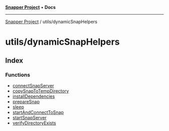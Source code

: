 [**Snapper Project**](../../README.md) • **Docs**

***

[Snapper Project](../../README.md) / utils/dynamicSnapHelpers

# utils/dynamicSnapHelpers

## Index

### Functions

- [connectSnapServer](functions/connectSnapServer.md)
- [copySnapToTempDirectory](functions/copySnapToTempDirectory.md)
- [installDependencies](functions/installDependencies.md)
- [prepareSnap](functions/prepareSnap.md)
- [sleep](functions/sleep.md)
- [startAndConnectToSnap](functions/startAndConnectToSnap.md)
- [startSnapServer](functions/startSnapServer.md)
- [verifyDirectoryExists](functions/verifyDirectoryExists.md)
